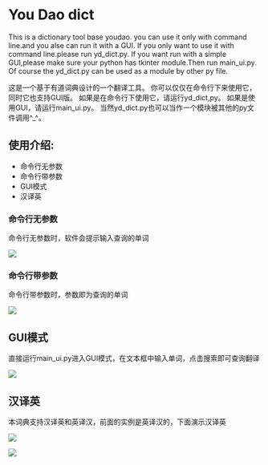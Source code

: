 # You Dao dict

This is a dictionary tool base youdao.
you can use it only with command line.and you alse can run it with a GUI.
If you only want to use it with command line.please run yd_dict.py.
If you want run with a simple GUI,please make sure your python has tkinter module.Then run main_ui.py.
Of course the yd_dict.py can be used as a module by other py file.

这是一个基于有道词典设计的一个翻译工具。
你可以仅仅在命令行下来使用它，同时它也支持GUI版。
如果是在命令行下使用它，请运行yd_dict,py。
如果是使用GUI，请运行main_ui.py。
当然yd_dict.py也可以当作一个模块被其他的py文件调用^_^。

## 使用介绍:

* 命令行无参数
* 命令行带参数
* GUI模式
* 汉译英

### 命令行无参数

命令行无参数时，软件会提示输入查询的单词

![](https://raw.githubusercontent.com/qiuzhiqian/yd_dict/master/doc/1.png)

### 命令行带参数

命令行带参数时，参数即为查询的单词

![](https://raw.githubusercontent.com/qiuzhiqian/yd_dict/master/doc/2.png)

## GUI模式

直接运行main_ui.py进入GUI模式，在文本框中输入单词，点击搜索即可查询翻译

![](https://raw.githubusercontent.com/qiuzhiqian/yd_dict/master/doc/3.png)

## 汉译英

本词典支持汉译英和英译汉，前面的实例是英译汉的，下面演示汉译英

![](https://raw.githubusercontent.com/qiuzhiqian/yd_dict/master/doc/4.png)

![](https://raw.githubusercontent.com/qiuzhiqian/yd_dict/master/doc/5.png)
